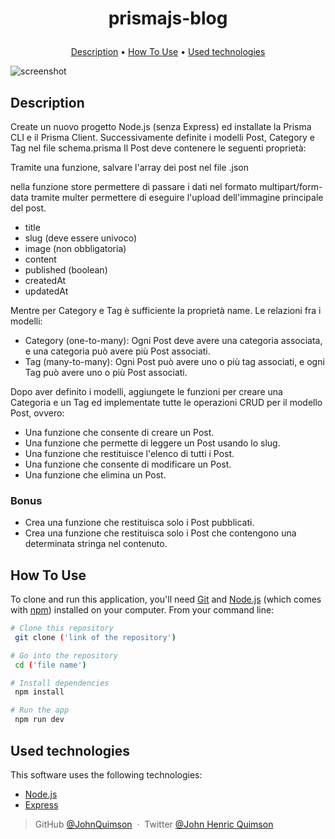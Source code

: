 <h1 align="center">
  
 prismajs-blog
  
</h1>

<!-- <h4 align="center">summary <a href="http://electron.atom.io" target="_blank">"link"</a>.</h4> -->

<!-- <p align="center">
  <a href="https://badge.fury.io/js/electron-markdownify">
    <img src="https://badge.fury.io/js/electron-markdownify.svg"
         alt="Gitter">
  </a>
  <a href="https://gitter.im/amitmerchant1990/electron-markdownify"><img src="https://badges.gitter.im/amitmerchant1990/electron-markdownify.svg"></a>
  <a href="https://saythanks.io/to/bullredeyes@gmail.com">
      <img src="https://img.shields.io/badge/SayThanks.io-%E2%98%BC-1EAEDB.svg">
  </a>
  <a href="https://www.paypal.me/AmitMerchant">
    <img src="https://img.shields.io/badge/$-donate-ff69b4.svg?maxAge=2592000&amp;style=flat">
  </a>
</p> -->

<p align="center">
  <a href="#description">Description</a> •
  <a href="#how-to-use">How To Use</a> •
  <a href="#used-technologies">Used technologies</a> 
</p>

![screenshot](https://raw.githubusercontent.com/gist/mahmudinm/47588cab5af928d2c8a2976d90216ea7/raw/88f20c9d749d756be63f22b09f3c4ac570bc5101/programming.gif)

## Description

Create un nuovo progetto Node.js (senza Express) ed installate la Prisma CLI e il Prisma Client. Successivamente definite i modelli Post, Category e Tag nel file schema.prisma Il Post deve contenere le seguenti proprietà:

Tramite una funzione, salvare l'array dei post nel file .json

nella funzione store permettere di passare i dati nel formato multipart/form-data tramite multer
permettere di eseguire l'upload dell'immagine principale del post.

- title
- slug (deve essere univoco)
- image (non obbligatoria)
- content
- published (boolean)
- createdAt
- updatedAt

Mentre per Category e Tag è sufficiente la proprietà name.
Le relazioni fra i modelli:

- Category (one-to-many): Ogni Post deve avere una categoria associata, e una categoria può avere più Post associati.
- Tag (many-to-many): Ogni Post può avere uno o più tag associati, e ogni Tag può avere uno o più Post associati.

Dopo aver definito i modelli, aggiungete le funzioni per creare una Categoria e un Tag ed implementate tutte le operazioni CRUD per il modello Post, ovvero:

- Una funzione che consente di creare un Post.
- Una funzione che permette di leggere un Post usando lo slug.
- Una funzione che restituisce l'elenco di tutti i Post.
- Una funzione che consente di modificare un Post.
- Una funzione che elimina un Post.

### Bonus

- Crea una funzione che restituisca solo i Post pubblicati.
- Crea una funzione che restituisca solo i Post che contengono una determinata stringa nel contenuto.

## How To Use

To clone and run this application, you'll need [Git](https://git-scm.com) and [Node.js](https://nodejs.org/en/download/) (which comes with [npm](http://npmjs.com)) installed on your computer. From your command line:

```bash
# Clone this repository
 git clone ('link of the repository')

# Go into the repository
 cd ('file name')

# Install dependencies
 npm install

# Run the app
 npm run dev
```

## Used technologies

This software uses the following technologies:

- [Node.js](https://)
- [Express](https://)

> GitHub [@JohnQuimson](https://github.com/JohnQuimson) &nbsp;&middot;&nbsp;
> Twitter [@John Henric Quimson](https://www.linkedin.com/in/john-henric-quimson-973827280/)

